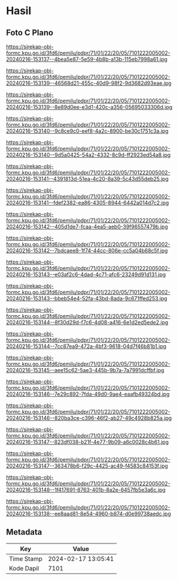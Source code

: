 # Hasil

## Foto C Plano

https://sirekap-obj-formc.kpu.go.id/3fd6/pemilu/pdpr/71/01/22/20/05/7101222005002-20240216-153137--4bea5e87-5e59-4b8b-a13b-115eb7998a61.jpg

https://sirekap-obj-formc.kpu.go.id/3fd6/pemilu/pdpr/71/01/22/20/05/7101222005002-20240216-153139--46568d21-455c-40d9-98f2-9d3682d93eae.jpg

https://sirekap-obj-formc.kpu.go.id/3fd6/pemilu/pdpr/71/01/22/20/05/7101222005002-20240216-153139--8e89d0ee-e3d1-420c-a356-05695033306d.jpg

https://sirekap-obj-formc.kpu.go.id/3fd6/pemilu/pdpr/71/01/22/20/05/7101222005002-20240216-153140--9c8ce9c0-eef8-4a2c-8900-be30c1751c3a.jpg

https://sirekap-obj-formc.kpu.go.id/3fd6/pemilu/pdpr/71/01/22/20/05/7101222005002-20240216-153140--9d5a0425-54a2-4332-8c9d-ff2923ed54a8.jpg

https://sirekap-obj-formc.kpu.go.id/3fd6/pemilu/pdpr/71/01/22/20/05/7101222005002-20240216-153141--4391813d-51ea-4c20-8a39-5c43d55deb25.jpg

https://sirekap-obj-formc.kpu.go.id/3fd6/pemilu/pdpr/71/01/22/20/05/7101222005002-20240216-153141--fdef2382-ea86-4305-8944-6442a014d7c2.jpg

https://sirekap-obj-formc.kpu.go.id/3fd6/pemilu/pdpr/71/01/22/20/05/7101222005002-20240216-153142--405d1de7-fcaa-4ea5-aeb0-39f96557479b.jpg

https://sirekap-obj-formc.kpu.go.id/3fd6/pemilu/pdpr/71/01/22/20/05/7101222005002-20240216-153142--7bdcaee8-1f74-44cc-806e-cc5a04b68c5f.jpg

https://sirekap-obj-formc.kpu.go.id/3fd6/pemilu/pdpr/71/01/22/20/05/7101222005002-20240216-153143--e03af2c6-4dad-4c71-afc6-23249d91d131.jpg

https://sirekap-obj-formc.kpu.go.id/3fd6/pemilu/pdpr/71/01/22/20/05/7101222005002-20240216-153143--bbeb54e4-52fa-43bd-8ada-9c671ffed253.jpg

https://sirekap-obj-formc.kpu.go.id/3fd6/pemilu/pdpr/71/01/22/20/05/7101222005002-20240216-153144--8f30d29d-f7c6-4d08-a416-6e1d2ed5ede2.jpg

https://sirekap-obj-formc.kpu.go.id/3fd6/pemilu/pdpr/71/01/22/20/05/7101222005002-20240216-153144--7cc87ea9-472a-4bf3-9618-04d7f46b81b1.jpg

https://sirekap-obj-formc.kpu.go.id/3fd6/pemilu/pdpr/71/01/22/20/05/7101222005002-20240216-153145--aee15c62-5ae3-445b-9b7a-7a7991dcffbf.jpg

https://sirekap-obj-formc.kpu.go.id/3fd6/pemilu/pdpr/71/01/22/20/05/7101222005002-20240216-153146--7e29c892-7fda-49d0-9ae4-eaafb49324bd.jpg

https://sirekap-obj-formc.kpu.go.id/3fd6/pemilu/pdpr/71/01/22/20/05/7101222005002-20240216-153146--820ba3ce-c396-46f2-ab27-49c4928b825a.jpg

https://sirekap-obj-formc.kpu.go.id/3fd6/pemilu/pdpr/71/01/22/20/05/7101222005002-20240216-153147--823df038-b21f-4e77-9b09-a6c0028c4b61.jpg

https://sirekap-obj-formc.kpu.go.id/3fd6/pemilu/pdpr/71/01/22/20/05/7101222005002-20240216-153147--363478b6-f29c-4425-ac49-f4583c84153f.jpg

https://sirekap-obj-formc.kpu.go.id/3fd6/pemilu/pdpr/71/01/22/20/05/7101222005002-20240216-153148--1f417691-8763-401b-8a2e-6457fb5e3a6c.jpg

https://sirekap-obj-formc.kpu.go.id/3fd6/pemilu/pdpr/71/01/22/20/05/7101222005002-20240216-153138--ee8aad81-8e54-4960-b874-d0e99738aedc.jpg


## Metadata

| Key        | Value               |
| ---------- | ------------------- |
| Time Stamp | 2024-02-17 13:05:41 |
| Kode Dapil | 7101                |



